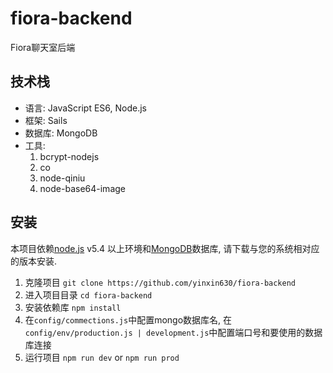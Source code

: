 # fiora-backend

Fiora聊天室后端

## 技术栈

* 语言: JavaScript ES6, Node.js
* 框架: Sails
* 数据库: MongoDB
* 工具:   
    1. bcrypt-nodejs
    2. co
    3. node-qiniu
    4. node-base64-image
    
## 安装

本项目依赖[node.js](http://npm.taobao.org/mirrors/node) v5.4 以上环境和[MongoDB](https://www.mongodb.org/downloads#production)数据库, 请下载与您的系统相对应的版本安装.  

1. 克隆项目 `git clone https://github.com/yinxin630/fiora-backend`
2. 进入项目目录 `cd fiora-backend`
3. 安装依赖库 `npm install`
4. 在`config/commections.js`中配置mongo数据库名, 在`config/env/production.js | development.js`中配置端口号和要使用的数据库连接
5. 运行项目 `npm run dev` or `npm run prod`